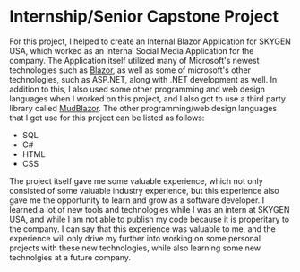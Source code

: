 # Internship/Senior Capstone Project

For this project, I helped to create an Internal Blazor Application for SKYGEN USA, which worked as an Internal Social Media Application for the company. The Application itself utilized many of Microsoft's newest technologies such as [Blazor](https://dotnet.microsoft.com/en-us/apps/aspnet/web-apps/blazor), as well as some of microsoft's other technologies, such as ASP.NET, along with .NET development as well. In addition to this, I also used some other programming and web design languages when I worked on this project, and I also got to use a third party library called [MudBlazor](https://mudblazor.com/). The other programming/web design languages that I got use for this project can be listed as follows:

* SQL
* C#
* HTML
* CSS

The project itself gave me some valuable experience, which not only consisted of some valuable industry experience, but this experience also gave me the opportunity to learn and grow as a software developer. I learned a lot of new tools and technologies while I was an intern at SKYGEN USA, and while I am not able to publish my code because it is properitary to the company. I can say that this experience was valuable to me, and the experience will only drive my further into working on some personal projects with these new technologies, while also learning some new technolgies at a future company. 
